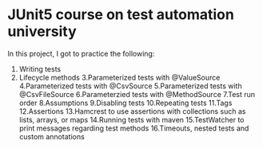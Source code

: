 # JUnit5 course on test automation university

In this project, I got to practice the following:

1. Writing tests
2. Lifecycle methods
3.Parameterized tests with @ValueSource
4.Parameterized tests with @CsvSource
5.Parameterized tests with @CsvFileSource
6.Parameterzied tests with @MethodSource
7.Test run order
8.Assumptions
9.Disabling tests
10.Repeating tests
11.Tags
12.Assertions
13.Hamcrest to use assertions with collections such as lists, arrays, or maps
14.Running tests with maven
15.TestWatcher to print messages regarding test methods
16.Timeouts, nested tests and custom annotations
